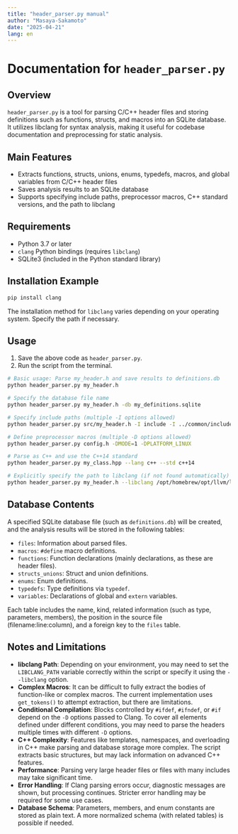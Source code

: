 ```yaml
---
title: "header_parser.py manual"
author: "Masaya-Sakamoto"
date: "2025-04-21"
lang: en
---
```


# Documentation for `header_parser.py`

## Overview

`header_parser.py` is a tool for parsing C/C++ header files and storing definitions such as functions, structs, and macros into an SQLite database. It utilizes libclang for syntax analysis, making it useful for codebase documentation and preprocessing for static analysis.

## Main Features

- Extracts functions, structs, unions, enums, typedefs, macros, and global variables from C/C++ header files
- Saves analysis results to an SQLite database
- Supports specifying include paths, preprocessor macros, C++ standard versions, and the path to libclang

## Requirements

- Python 3.7 or later
- `clang` Python bindings (requires `libclang`)
- SQLite3 (included in the Python standard library)

## Installation Example

```bash
pip install clang
```

The installation method for `libclang` varies depending on your operating system. Specify the path if necessary.

## Usage

1. Save the above code as `header_parser.py`.
2. Run the script from the terminal.

```bash
# Basic usage: Parse my_header.h and save results to definitions.db
python header_parser.py my_header.h

# Specify the database file name
python header_parser.py my_header.h -db my_definitions.sqlite

# Specify include paths (multiple -I options allowed)
python header_parser.py src/my_header.h -I include -I ../common/include

# Define preprocessor macros (multiple -D options allowed)
python header_parser.py config.h -DMODE=1 -DPLATFORM_LINUX

# Parse as C++ and use the C++14 standard
python header_parser.py my_class.hpp --lang c++ --std c++14

# Explicitly specify the path to libclang (if not found automatically)
python header_parser.py my_header.h --libclang /opt/homebrew/opt/llvm/lib/libclang.dylib
```

## Database Contents

A specified SQLite database file (such as `definitions.db`) will be created, and the analysis results will be stored in the following tables:

- `files`: Information about parsed files.
- `macros`: `#define` macro definitions.
- `functions`: Function declarations (mainly declarations, as these are header files).
- `structs_unions`: Struct and union definitions.
- `enums`: Enum definitions.
- `typedefs`: Type definitions via `typedef`.
- `variables`: Declarations of global and `extern` variables.

Each table includes the name, kind, related information (such as type, parameters, members), the position in the source file (filename:line:column), and a foreign key to the `files` table.

## Notes and Limitations

- **libclang Path**: Depending on your environment, you may need to set the `LIBCLANG_PATH` variable correctly within the script or specify it using the `--libclang` option.
- **Complex Macros**: It can be difficult to fully extract the bodies of function-like or complex macros. The current implementation uses `get_tokens()` to attempt extraction, but there are limitations.
- **Conditional Compilation**: Blocks controlled by `#ifdef`, `#ifndef`, or `#if` depend on the `-D` options passed to Clang. To cover all elements defined under different conditions, you may need to parse the headers multiple times with different `-D` options.
- **C++ Complexity**: Features like templates, namespaces, and overloading in C++ make parsing and database storage more complex. The script extracts basic structures, but may lack information on advanced C++ features.
- **Performance**: Parsing very large header files or files with many includes may take significant time.
- **Error Handling**: If Clang parsing errors occur, diagnostic messages are shown, but processing continues. Stricter error handling may be required for some use cases.
- **Database Schema**: Parameters, members, and enum constants are stored as plain text. A more normalized schema (with related tables) is possible if needed.
